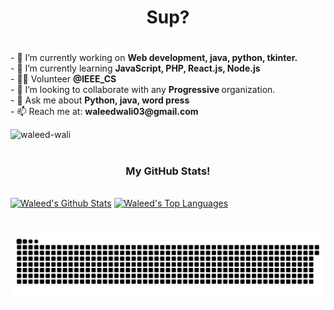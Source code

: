 <h1 align="center">Sup?</h1>

# 

<!--About myself!-->
<p>
  - 🔭 I’m currently working on <b>Web development, java, python, tkinter.</b> <br>
- 🌱 I’m currently learning <b>JavaScript, PHP, React.js, Node.js</b> <br>
- 👨‍💻 Volunteer <b>@IEEE_CS</b> <br>
- 👯 I’m looking to collaborate with any <b> Progressive </b> organization. <br>
- 💬 Ask me about <b>Python, java, word press </b><br>
- 📫 Reach me at: <b> waleedwali03@gmail.com </b> <br>
</p>

<!--:Profile views Counter!-->
<p align="left"> <img src="https://komarev.com/ghpvc/?username=waleed-wali&label=Profile%20views&color=0e75b6&style=flat" alt="waleed-wali" /> </p>

#
<div align="center">
<h3 align="center">My GitHub Stats!</h3>
</div>
  <br/>
    <a href="https://github.com/waleed-wali"><img alt="Waleed's Github Stats" src="https://github-readme-stats.vercel.app/api?username=waleed-wali&show_icons=true&count_private=true&theme=react&hide_border=true&bg_color=0D1117" /></a>
  <a href="https://github.com/waleed-wali"><img alt="Waleed's Top Languages" src="https://github-readme-stats.vercel.app/api/top-langs/?username=waleed-wali&langs_count=10&hide=html&langs_count=8&count_private=true&layout=compact&theme=react&hide_border=true&bg_color=0D1117" /></a>
  <br/>
  
     
#     


#

<!--Snake Animation!-->
![Snake animation](https://github.com/Lucbm99/Lucbm99/blob/output/github-contribution-grid-snake.svg)
#

